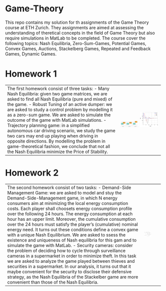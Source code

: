 # Game-Theory

This repo contains my solution for th assignments of the Game Theory course at ETH Zurich. They assignments are aimed at assessing the understanding of theretical concepts in the field of Game Theory but also require simulations in MatLab to be completed. The course cover the following topics: Nash Equilibria, Zero-Sum-Games, Potential Games, Convex Games, Auctions, Stackelberg Games, Repeated and Feedback Games, Dynamic Games.


# Homework 1
<table>
  <tr>
    <td>
      The first homework consist of three tasks:
 - Many Nash Equilibria: given two game matrices, we are asked to find all Nash Equilibria (pure and mixed) of the game.
 - Robust Tuning of an active dumper: we are asked to study a control problem by modelling it as a zero-sum game. We are asked to simulate the outcome of the game with MatLab simulations.
 - Trajectory planning game: in a simplified autonomous car driving scenario, we study the game two cars may end up playing when driving in opposite directions. By modelling the problem in game-theoretical fashion, we conclude that not all the Nash Equilibria minimize the Price of Stability.
    </td>
    <td>
      <img src="Images/image3.png" alt="Image" width="48%"> <img src="Images/image4.png" alt="Image" width="48%">
    </td>
  </tr>
</table>


# Homework 2
<table>
  <tr>
    <td>
      The second homework consist of two tasks:
 - Demand-Side Management Game: we are asked to model and stuy the Demand-Side-Management game, in which N energy consumers aim at minimizing the local energy consumption costs. Each player shall choosets energy consumption profile over the following 24 hours. The energy consumption at each hour has an upper limit. Moreover, the cumulative consumption over the 24 hours must satisfy the player’s (cumulative) nominal energy need. It turns out these conditions define a convex game with a unique Nash Equilibrium. We are asked to ssess the existence and uniqueness of Nash equilibria for this gam and to simulate the game with MatLab.
 - Security cameras: consider the problem of deciding how to cycle through surveillance cameras in a supermarket in order to minimize theft. In this task we are asked to analyze the game played between thieves and securities in a supermarket. In our analysis, it turns out that it maybe convenient for the security to disclose their defensive strategy, as the Nash Equilibria of the Stackelber game are more convenient than those of the Nash Equilibria.
    </td>
    <td>
      <img src="Images/image2.png" alt="Image" width="48%"> 
    </td>
  </tr>
</table>
